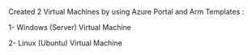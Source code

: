 Created 2 Virtual Machines by using Azure Portal and Arm Templates :

1- Windows (Server) Virtual Machine

2- Linux (Ubuntu) Virtual Machine
